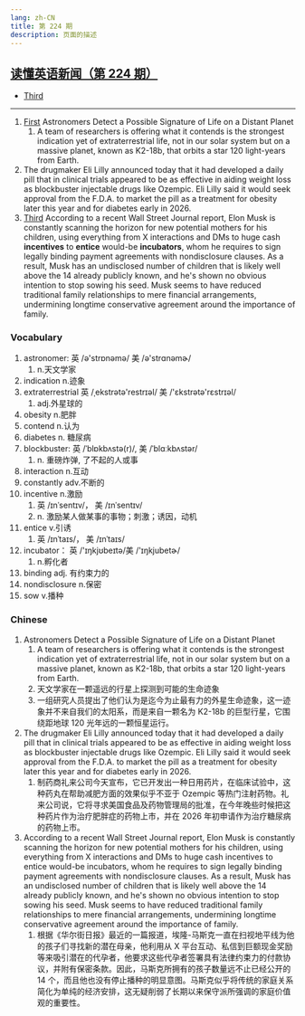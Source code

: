 ```yaml
---
lang: zh-CN
title: 第 224 期
description: 页面的描述
---
```


## [读懂英语新闻（第 224 期）](https://www.youtube.com/watch?v=fxO7juZNCA8&t=343s)

- [Third](https://www.youtube.com/watch?v=fxO7juZNCA8&t=687s)

---

1. [First](https://www.youtube.com/watch?v=fxO7juZNCA8&t=38s) Astronomers Detect a Possible Signature of Life on a Distant Planet
   1. A team of researchers is offering what it contends is the strongest indication yet of extraterrestrial life, not in our solar system but on a massive planet, known as K2-18b, that orbits a star 120 light-years from Earth.
2. The drugmaker Eli Lilly announced today that it had developed a daily pill that in clinical trials appeared to be as effective in aiding weight loss as blockbuster injectable drugs like Ozempic. Eli Lilly said it would seek approval from the F.D.A. to market the pill as a treatment for obesity later this year and for diabetes early in 2026.
3. [Third](https://www.youtube.com/watch?v=fxO7juZNCA8&t=394s) According to a recent Wall Street Journal report, Elon Musk is constantly scanning the horizon for new potential mothers for his children, using everything from X interactions and DMs to huge cash **incentives** to **entice** would-be **incubators**, whom he requires to sign legally binding payment agreements with nondisclosure clauses. As a result, Musk has an undisclosed number of children that is likely well above the 14 already publicly known, and he's shown no obvious intention to stop sowing his seed. Musk seems to have reduced traditional family relationships to mere financial arrangements, undermining longtime conservative agreement around the importance of family.

### Vocabulary

1. astronomer: 英 /ə'strɒnəmə/ 美 /ə'strɑnəmɚ/
   1. n.天文学家
2. indication n.迹象
3. extraterrestrial 英 /ˌekstrətə'restrɪəl/ 美 /'ɛkstrətə'rɛstrɪəl/
   1. adj.外星球的
4. obesity n.肥胖
5. contend n.认为
6. diabetes n. 糖尿病
7. blockbuster: 英 /ˈblɒkbʌstə(r)/, 美 /ˈblɑːkbʌstər/
   1. n. 重磅炸弹, 了不起的人或事
8. interaction n.互动
9. constantly adv.不断的
10. incentive n.激励
    1. 英 /ɪnˈsentɪv/， 美 /ɪnˈsentɪv/
    2. n. 激励某人做某事的事物；刺激；诱因，动机
11. entice v.引诱
    1. 英 /ɪnˈtaɪs/， 美 /ɪnˈtaɪs/
12. incubator： 英 /'ɪŋkjʊbeɪtə/美 /'ɪŋkjubetɚ/
    1. n.孵化者
13. binding adj. 有约束力的
14. nondisclosure n.保密
15. sow v.播种

### Chinese

1. Astronomers Detect a Possible Signature of Life on a Distant Planet
   1. A team of researchers is offering what it contends is the strongest indication yet of extraterrestrial life, not in our solar system but on a massive planet, known as K2-18b, that orbits a star 120 light-years from Earth.
   2. 天文学家在一颗遥远的行星上探测到可能的生命迹象
   3. 一组研究人员提出了他们认为是迄今为止最有力的外星生命迹象，这一迹象并不来自我们的太阳系，而是来自一颗名为 K2-18b 的巨型行星，它围绕距地球 120 光年远的一颗恒星运行。
2. The drugmaker Eli Lilly announced today that it had developed a daily pill that in clinical trials appeared to be as effective in aiding weight loss as blockbuster injectable drugs like Ozempic. Eli Lilly said it would seek approval from the F.D.A. to market the pill as a treatment for obesity later this year and for diabetes early in 2026.
   1. 制药商礼来公司今天宣布，它已开发出一种日用药片，在临床试验中，这种药丸在帮助减肥方面的效果似乎不亚于 Ozempic 等热门注射药物。礼来公司说，它将寻求美国食品及药物管理局的批准，在今年晚些时候把这种药片作为治疗肥胖症的药物上市，并在 2026 年初申请作为治疗糖尿病的药物上市。
3. According to a recent Wall Street Journal report, Elon Musk is constantly scanning the horizon for new potential mothers for his children, using everything from X interactions and DMs to huge cash incentives to entice would-be incubators, whom he requires to sign legally binding payment agreements with nondisclosure clauses. As a result, Musk has an undisclosed number of children that is likely well above the 14 already publicly known, and he's shown no obvious intention to stop sowing his seed. Musk seems to have reduced traditional family relationships to mere financial arrangements, undermining longtime conservative agreement around the importance of family.
   1. 根据《华尔街日报》最近的一篇报道，埃隆-马斯克一直在扫视地平线为他的孩子们寻找新的潜在母亲，他利用从 X 平台互动、私信到巨额现金奖励等来吸引潜在的代孕者，他要求这些代孕者签署具有法律约束力的付款协议，并附有保密条款。因此，马斯克所拥有的孩子数量远不止已经公开的 14 个，而且他也没有停止播种的明显意图。马斯克似乎将传统的家庭关系简化为单纯的经济安排，这无疑削弱了长期以来保守派所强调的家庭价值观的重要性。

